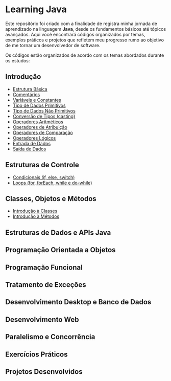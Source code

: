 # Learning Java

Este repositório foi criado com a finalidade de registra minha jornada de aprendizado na linguagem **Java**, desde os fundamentos básicos até tópicos avançados. Aqui você encontrará códigos organizados por temas, exemplos práticos e projetos que refletem meu progresso rumo ao objetivo de me tornar um desenvolvedor de software.

Os códigos estão organizados de acordo com os temas abordados durante os estudos:

## Introdução

- [Estrutura Básica](/modulo1-fundamentos/src/secao1_introducao/EstruturaBasica.java) 
- [Comentários](/modulo1-fundamentos/src/secao1_introducao/)
- [Variáveis e Constantes](/modulo1-fundamentos/src/secao1_introducao/Variaveis.java)
- [Tipo de Dados Primitivos](/modulo1-fundamentos/src/secao1_introducao/TipoDeDadosPrimitivos.java)
- [Tipo de Dados Não Primitivos](modulo1-fundamentos/src/secao1_introducao/TipoDeDadosPrimitivos.java)
- [Conversão de Tipos (casting)](modulo1-fundamentos/src/secao1_introducao/ConversaoDeTipos.java)
- [Operadores Aritméticos ](modulo1-fundamentos/src/secao1_introducao/OperadoresArtmeticos.java)
- [Operadores de Atribuição ](modulo1-fundamentos/src/secao1_introducao/OperadoresAtribuicao.java)
- [Operadores de Comparação ](modulo1-fundamentos/src/secao1_introducao/OperadoresComparacao.java)
- [Operadores Lógicos ](modulo1-fundamentos/src/secao1_introducao/OperadoresLogicos.java)
- [Entrada de Dados](modulo1-fundamentos/src/secao1_introducao/EntradaDeDados.java)
- [Saída de Dados](modulo1-fundamentos/src/secao1_introducao/SaidaDeDados.java)

## Estruturas de Controle

- [Condicionais (if, else, switch)]()
- [Loops (for, forEach, while e do-while)]()

## Classes, Objetos e Métodos

- [Introdução à Classes]()
- [Introdução à Métodos]()

## Estruturas de Dados e APIs Java



## Programação Orientada a Objetos



## Programação Funcional



## Tratamento de Exceções



## Desenvolvimento Desktop e Banco de Dados



## Desenvolvimento Web



## Paralelismo e Concorrência



## Exercícios Práticos



## Projetos Desenvolvidos

